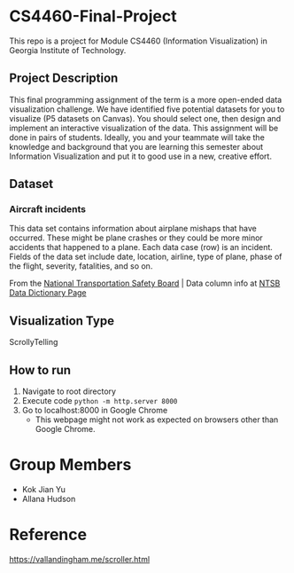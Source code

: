 # CS4460-Final-Project

This repo is a project for Module CS4460 (Information Visualization) in Georgia Institute of Technology.

## Project Description
This final programming assignment of the term is a more open-ended data visualization challenge. We have identified five potential datasets for you to visualize (P5 datasets on Canvas). You should select one, then design and implement an interactive visualization of the data. This assignment will be done in pairs of students. Ideally, you and your teammate will take the knowledge and background that you are learning this semester about Information Visualization and put it to good use in a new, creative effort.

## Dataset 

### Aircraft incidents

This data set contains information about airplane mishaps that have occurred. These might be plane crashes or they could be more minor accidents that happened to a plane. Each data case (row) is an incident. Fields of the data set include date, location, airline, type of plane, phase of the flight, severity, fatalities, and so on.

From the [National Transportation Safety Board](https://www.ntsb.gov/_layouts/ntsb.aviation/index.aspx) | Data column info at  [NTSB Data Dictionary Page](https://www.ntsb.gov/_layouts/ntsb.aviation/AviationDownloadDataDictionary.aspx)

## Visualization Type
ScrollyTelling

## How to run
1. Navigate to root directory
2. Execute code `python -m http.server 8000`
3. Go to localhost:8000 in Google Chrome
    * This webpage might not work as expected on browsers other than Google Chrome.


# Group Members
- Kok Jian Yu
- Allana Hudson

# Reference
https://vallandingham.me/scroller.html
